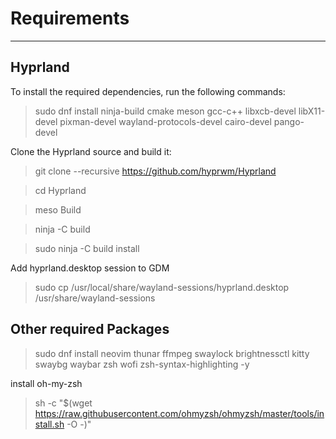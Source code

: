 <!-- Headings -->

# Requirements
<!-- horizontal rule -->
---
## Hyprland
To install the required dependencies, run the following commands:
<!-- blockquote -->
>sudo dnf install ninja-build cmake meson gcc-c++ libxcb-devel libX11-devel pixman-devel wayland-protocols-devel cairo-devel pango-devel


Clone the Hyprland source and build it:
<!-- blockquote -->
>git clone --recursive https://github.com/hyprwm/Hyprland
<!-- blockquote -->
>cd Hyprland 

>meso Build

>ninja -C build 

>sudo ninja -C build install

Add hyprland.desktop session to GDM

<!-- blockquote -->
>sudo cp /usr/local/share/wayland-sessions/hyprland.desktop /usr/share/wayland-sessions




## Other required Packages

<!-- blockquote -->
>sudo dnf install neovim thunar ffmpeg swaylock brightnessctl kitty swaybg waybar zsh wofi zsh-syntax-highlighting  -y

install oh-my-zsh 

<!-- blockquote -->
>sh -c "$(wget https://raw.githubusercontent.com/ohmyzsh/ohmyzsh/master/tools/install.sh -O -)"


<!-- -->
